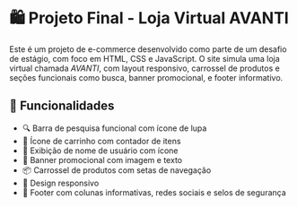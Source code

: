 # 🛍 Projeto Final - Loja Virtual AVANTI

Este é um projeto de e-commerce desenvolvido como parte de um desafio de estágio, com foco em HTML, CSS e JavaScript. O site simula uma loja virtual chamada *AVANTI*, com layout responsivo, carrossel de produtos e seções funcionais como busca, banner promocional, e footer informativo.

## 🚀 Funcionalidades

- 🔍 Barra de pesquisa funcional com ícone de lupa
- 🛒 Ícone de carrinho com contador de itens
- 👤 Exibição de nome de usuário com ícone
- 🎯 Banner promocional com imagem e texto
- 📦 Carrossel de produtos com setas de navegação
- 📱 Design responsivo
- 📌 Footer com colunas informativas, redes sociais e selos de segurança
